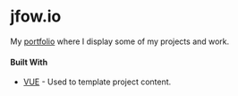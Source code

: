 # jfow.io

My [portfolio](https://jfow.me/) where I display some of my projects and work.



#### Built With
* [VUE](https://vuejs.org/) - Used to template project content.

